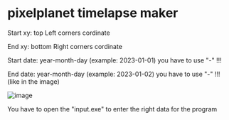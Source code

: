 # pixelplanet timelapse maker

Start xy: top Left corners cordinate

End xy: bottom Right corners cordinate


Start date: year-month-day (example: 2023-01-01) you have to use "-" !!!

End date: year-month-day (example: 2023-01-02) you have to use "-" !!!
(like in the image)

![image](https://github.com/Batyoaron/pixelplanet_timelapse_maker/assets/111697446/ca9d393f-ef71-48a3-9c77-030b3edf45d4)

You have to open the "input.exe" to enter the right data for the program
